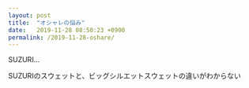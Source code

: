 ```yaml
---
layout: post
title:  "オシャレの悩み"
date:   2019-11-28 08:50:23 +0900
permalink: /2019-11-28-oshare/
---
```

SUZURI...

SUZURIのスウェットと、ビッグシルエットスウェットの違いがわからない
